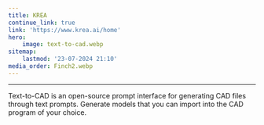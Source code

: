 ```yaml
---
title: KREA
continue_link: true
link: 'https://www.krea.ai/home'
hero:
    image: text-to-cad.webp
sitemap:
    lastmod: '23-07-2024 21:10'
media_order: Finch2.webp
---
```


---
Text-to-CAD is an open-source prompt interface for generating CAD files through text prompts. Generate models that you can import into the CAD program of your choice.